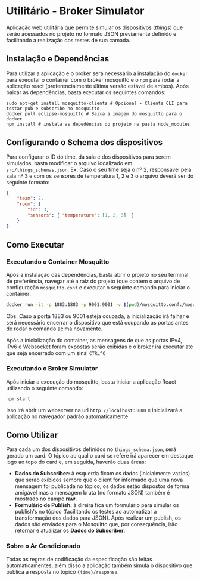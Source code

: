 # Utilitário - Broker Simulator
Aplicação web utilitária que permite simular os dispositivos (*things*) que serão acessados no projeto no formato JSON previamente definido e facilitando a realização dos testes de sua camada.

## Instalação e Dependências
Para utilizar a aplicação e o broker será necessário a instalação do `docker` para executar o container com o broker mosquitto e o `npm` para rodar a aplicação react (preferencialmente última versão estável de ambos). Após baixar as dependências, basta executar os seguintes comandos:

```bash=
sudo apt-get install mosquitto-clients # Opcional - Clients CLI para testar pub e subscribe no mosquitto
docker pull eclipse-mosquitto # Baixa a imagem do mosquitto para o docker
npm install # instala as depedências do projeto na pasta node_modules 
```

## Configurando o Schema dos dispositivos
Para configurar o ID do time, da sala e dos dispositivos para serem simulados, basta modificar o arquivo localizado em `src/things_schemas.json`. Ex: Caso o seu time seja o nº 2, responsável pela sala nº 3 e com os sensores de temperatura 1, 2 e 3 o arquivo deverá ser do seguinte formato:

```json
{
    "team": 2,
    "room": {
        "id": 3,
        "sensors": { "temperature": [1, 2, 3]  }
    }
}
```

## Como Executar

### Executando o Container Mosquitto
Após a instalação das dependências, basta abrir o projeto no seu terminal de preferência, navegar até a raíz do projeto (que contém o arquivo de configuração `mosquitto.conf` e executar o seguinte comando para iniciar o container:

```bash
docker run -it -p 1883:1883 -p 9001:9001 -v $(pwd)/mosquitto.conf:/mosquitto/config/mosquitto.conf eclipse-mosquitto
```

Obs: Caso a porta 1883 ou 9001 esteja ocupada, a inicialização irá falhar e será necessário encerrar o dispositivo que está ocupando as portas antes de rodar o comando acima novamente.

Após a inicialização do container, as mensagens de que as portas IPv4, IPv6 e Websocket foram expostas serão exibidas e o broker irá executar até que seja encerrado com um sinal `CTRL^C`

### Executando o Broker Simulator
Após iniciar a execução do mosquitto, basta iniciar a aplicação React utilizando o seguinte comando:

```
npm start
```

Isso irá abrir um webserver na url `http://localhost:3000` e inicializará a aplicação no navegador padrão automaticamente.

## Como Utilizar
Para cada um dos dispositivos definidos no `things_schema.json`, será gerado um card. O tópico ao qual o card se refere irá aparecer em destaque logo ao topo do card e, em seguida, haverão duas áreas:

- **Dados do Subscriber:** à esquerda ficam os dados (inicialmente vazios) que serão exibidos sempre que o client for informado que uma nova mensagem foi publicada no tópico, os dados estão dispostos de forma amigável mas a mensagem bruta (no formato JSON) também é mostrado no campo **raw**.
- **Formulário de Publish:** à direira fica um formulário para simular os publish's no tópico (facilitando os testes ao automatizar a transformação dos dados para JSON). Após realizar um publish, os dados são enviados para o Mosquitto que, por consequência, irão retornar e atualizar os **Dados do Subscriber**.

### Sobre o Ar Condicionado
Todas as regras de codificação da especificação são feitas automaticamentes, além disso a aplicação também simula o dispositivo que publica a resposta no tópico `{time}/response`.

